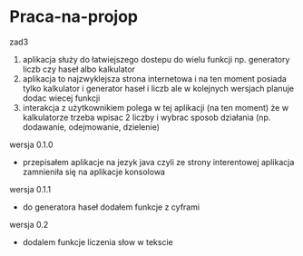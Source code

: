 # Praca-na-projop
zad3


1. aplikacja służy do łatwiejszego dostepu do wielu funkcji np. generatory liczb czy haseł albo kalkulator
2. aplikacja to najzwyklejsza strona internetowa i  na ten moment posiada tylko kalkulator i generator haseł i liczb  ale w kolejnych wersjach planuje dodac wiecej funkcji
3. interakcja z użytkownikiem polega w tej aplikacji (na ten moment) że  w kalkulatorze trzeba wpisac 2 liczby i wybrac sposob działania (np. dodawanie, odejmowanie, dzielenie)



wersja 0.1.0
- przepisałem aplikacje na jezyk java czyli ze strony interentowej aplikacja zamnieniła się na aplikacje konsolowa

wersja 0.1.1
- do generatora haseł dodałem  funkcje z cyframi
  
wersja 0.2 
- dodalem funkcje liczenia słow w tekscie

